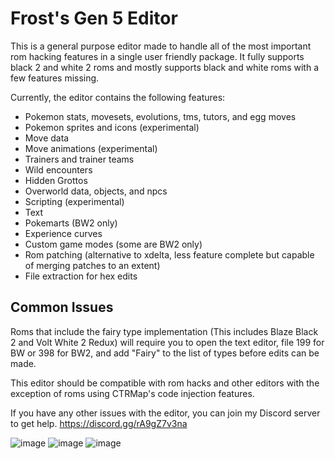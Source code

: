 # Frost's Gen 5 Editor #

This is a general purpose editor made to handle all of the most important rom hacking features in a single user friendly package. It fully supports black 2 and white 2 roms and mostly supports black and white roms with a few features missing.

Currently, the editor contains the following features:
- Pokemon stats, movesets, evolutions, tms, tutors, and egg moves
- Pokemon sprites and icons (experimental)
- Move data
- Move animations (experimental)
- Trainers and trainer teams
- Wild encounters
- Hidden Grottos
- Overworld data, objects, and npcs
- Scripting (experimental)
- Text
- Pokemarts (BW2 only)
- Experience curves
- Custom game modes (some are BW2 only)
- Rom patching (alternative to xdelta, less feature complete but capable of merging patches to an extent)
- File extraction for hex edits

## Common Issues ##

Roms that include the fairy type implementation (This includes Blaze Black 2 and Volt White 2 Redux) will require you to open the text editor, file 199 for BW or 398 for BW2, and add "Fairy" to the list of types before edits can be made.

This editor should be compatible with rom hacks and other editors with the exception of roms using CTRMap's code injection features.

If you have any other issues with the editor, you can join my Discord server to get help. https://discord.gg/rA9gZ7v3na

![image](https://github.com/user-attachments/assets/fbfe3dd3-554e-4078-a4a1-62c691d58681)
![image](https://github.com/user-attachments/assets/feb7cb36-e8e9-46eb-9327-9b78ffda181e)
![image](https://github.com/user-attachments/assets/f1dcf04d-e7d0-49d1-81e0-410e4222cee7)
